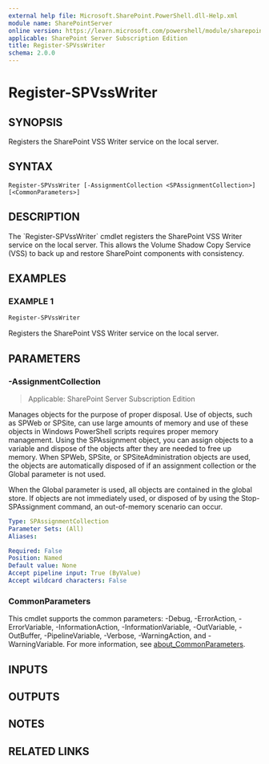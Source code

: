 ```yaml
---
external help file: Microsoft.SharePoint.PowerShell.dll-Help.xml
module name: SharePointServer
online version: https://learn.microsoft.com/powershell/module/sharepoint-server/register-spvsswriter
applicable: SharePoint Server Subscription Edition
title: Register-SPVssWriter
schema: 2.0.0
---
```


# Register-SPVssWriter

## SYNOPSIS
Registers the SharePoint VSS Writer service on the local server.

## SYNTAX

```
Register-SPVssWriter [-AssignmentCollection <SPAssignmentCollection>] [<CommonParameters>]
```

## DESCRIPTION
The \`Register-SPVssWriter\` cmdlet registers the SharePoint VSS Writer service on the local server.
This allows the Volume Shadow Copy Service (VSS) to back up and restore SharePoint components with consistency.

## EXAMPLES

### EXAMPLE 1
```powershell
Register-SPVssWriter
```

Registers the SharePoint VSS Writer service on the local server.

## PARAMETERS

### -AssignmentCollection

> Applicable: SharePoint Server Subscription Edition

Manages objects for the purpose of proper disposal.
Use of objects, such as SPWeb or SPSite, can use large amounts of memory and use of these objects in Windows PowerShell scripts requires proper memory management.
Using the SPAssignment object, you can assign objects to a variable and dispose of the objects after they are needed to free up memory.
When SPWeb, SPSite, or SPSiteAdministration objects are used, the objects are automatically disposed of if an assignment collection or the Global parameter is not used.

When the Global parameter is used, all objects are contained in the global store.
If objects are not immediately used, or disposed of by using the Stop-SPAssignment command, an out-of-memory scenario can occur.

```yaml
Type: SPAssignmentCollection
Parameter Sets: (All)
Aliases:

Required: False
Position: Named
Default value: None
Accept pipeline input: True (ByValue)
Accept wildcard characters: False
```

### CommonParameters
This cmdlet supports the common parameters: -Debug, -ErrorAction, -ErrorVariable, -InformationAction, -InformationVariable, -OutVariable, -OutBuffer, -PipelineVariable, -Verbose, -WarningAction, and -WarningVariable. For more information, see [about_CommonParameters](https://go.microsoft.com/fwlink/?LinkID=113216).

## INPUTS

## OUTPUTS

## NOTES

## RELATED LINKS
